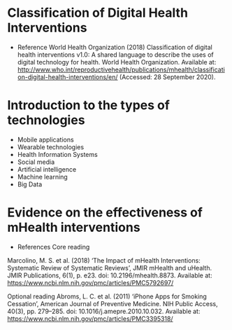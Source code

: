 # Classification of Digital Health Interventions
- Reference
 World Health Organization (2018) Classification of digital health interventions v1.0: A shared language to describe the uses of digital technology for health. World Health Organization. Available at: 
http://www.who.int/reproductivehealth/publications/mhealth/classification-digital-health-interventions/en/
  (Accessed: 28 September 2020).
# Introduction to the types of technologies
- Mobile applications
- Wearable technologies
- Health Information Systems
- Social media
- Artificial intelligence
- Machine learning
- Big Data 
# Evidence on the effectiveness of mHealth interventions
- References
 Core reading   

 Marcolino, M. S. et al. (2018) ‘The Impact of mHealth Interventions: Systematic Review of Systematic Reviews’, JMIR mHealth and uHealth. JMIR Publications, 6(1), p. e23. doi: 10.2196/mhealth.8873. Available at: 
https://www.ncbi.nlm.nih.gov/pmc/articles/PMC5792697/

 Optional reading 
  Abroms, L. C. et al. (2011) ‘iPhone Apps for Smoking Cessation’, American Journal of Preventive Medicine. NIH Public Access, 40(3), pp. 279–285. doi: 10.1016/j.amepre.2010.10.032. Available at: 
https://www.ncbi.nlm.nih.gov/pmc/articles/PMC3395318/
